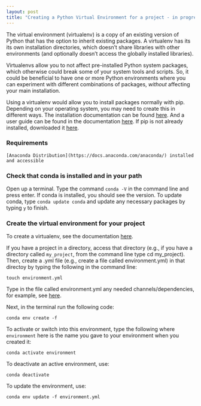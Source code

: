 ```yaml
---
layout: post
title: "Creating a Python Virtual Environment for a project - in progress"
---
```


The virtual environment (virtualenv) is a copy of an existing version of Python that has the option to inherit existing packages. A virtualenv has its its own installation directories, which doesn’t share libraries with other environments (and optionally doesn’t access the globally installed libraries). 

Virtualenvs allow you to not affect pre-installed Python system packages, which otherwise could break some of your system tools and scripts. So, it could be beneficial to have one or more Python environments where you can experiment with different combinations of packages, *without* affecting your main installation. 

Using a virtualenv would allow you to install packages normally with pip. Depending on your operating system, you may need to create this in different ways. The installation documentation can be found [here](https://virtualenv.pypa.io/en/stable/installation/). And a user guide can be found in the documentation [here](https://virtualenv.pypa.io/en/stable/userguide/). If pip is not already installed, downloaded it [here](https://pip.pypa.io/en/latest/installing/).

### Requirements
    [Anaconda Distribution](https://docs.anaconda.com/anaconda/) installed and accessible

### Check that conda is installed and in your path
Open up a terminal. Type the command `conda -V` in the command line and press enter. If conda is installed, you should see the version. To update conda, type `conda update conda` and update any necessary packages by typing `y` to finish.

### Create the virtual environment for your project
To create a virtualenv, see the documentation [here](https://docs.python.org/3/library/venv.html#module-venv).

If you have a project in a directory, access that directory (e.g., if you have a directory called `my_project`, from the command line type cd my_project). Then, create a .yml file (e.g., create a file called environment.yml) in that directoy by typing the following in the command line:

    touch environment.yml

Type in the file called environment.yml any needed channels/dependencies, for example, see [here](https://github.com/sunshinescience/dim_red_cluster/blob/master/environment.yml).

Next, in the terminal run the following code:

    conda env create -f 

To activate or switch into this environment, type the following where `environment` here is the name you gave to your environment when you created it:

    conda activate environment

To deactivate an active environment, use:

    conda deactivate

To update the environment, use:

    conda env update -f environment.yml